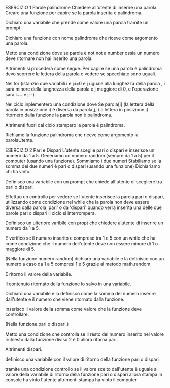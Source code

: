 ESERCIZIO 1
Parole palindrome
Chiedere all'utente di inserire una parola.
Creare una funzione per capire se la parola inserita è palindroma.

Dichiaro una variabile che prende come valore una parola tramite un prompt.

Dichiaro una funzione con nome palindroma che riceve come argomento una parola.

Metto una condizione dove se parola è not not a number ossia un numero deve ritornare non hai inserito una parola.

Altrimenti si procederà come segue.
Per capire se una parola è palindroma devo scorrere le lettera della parola e vedere se specchiate sono uguali.

Nel for (istanzio due variabili i e j:i=0 e j uguale alla lunghezza della parola , i sarà minore della lunghezza della parola e j maggiore di 0, e l'operazione sara i++ e j--).

Nel ciclo inplementero una condizione dove Se parola[i] (la lettera della parola in posizzione i) è diversa da parola[j] (la lettera in posizione j) ritornero dalla funzione la parola non è palindroma.

Altrimenti fuori dal ciclo stampero la parola è palindroma.

Richiamo la funzione palindroma che riceve come argomento la parolaUtente.

ESERCIZIO 2
Pari e Dispari
L’utente sceglie pari o dispari e inserisce un numero da 1 a 5.
Generiamo un numero random (sempre da 1 a 5) per il computer (usando una funzione).
Sommiamo i due numeri
Stabiliamo se la somma dei due numeri è pari o dispari (usando una funzione)
Dichiariamo chi ha vinto.

Definisco una variabile con un prompt che chiede all'utente di scegliere tra pari o dispari.

Effettuo un controllo per vedere se l'utente inserisce la parola pari o dispari, utilizzando come condizione nel while che la parola non deve essere diversa dalla parola 'pari' o da 'dispari' quando verrà inserita una delle due parole pari o dispari il ciclo si interromperà.

Definisco un ulteriore varibile con propt che chiedere alutente di inserire un numero da 1 a 5.

E verifico se il numero inserito e compreso tra 1 e 5 con un while che ha come condizione che il numero dell'utente deve non essere minore di 1 o maggiore di 5.

(Nella funzione numero random)
dichiaro una variabile e la definisco con un numero a caso da 1 a 5 compresi 1 e 5 grazie al metodo math.random

E ritorno il valore della variabile.

Il contenuto ritornato della funzione lo salvo in una variabile.

Dichiaro una variabile e la definisco come la somma del numero inserire dall'utente e il numero che viene ritornato dalla funzione.

Inserisco il valore della somma come valore che la funzione deve controllare:

(Nella funzione pari o dispari.)

Metto una condizione che controlla se il resto del numero inserito nel valore richiesto dalla funzione diviso 2 è 0 allora ritorna pari.

Altrimenti dispari.

definisco una variabile con il valore di ritorno della funzione pari o dispari

tramite una condizione controllo
se il valore scelto dall'utente è uguale al valore della variabile di ritorno della funzione pari o dispari allora stampa in console ha vinto l'utente
altrimenti stampa ha vinto il computer

